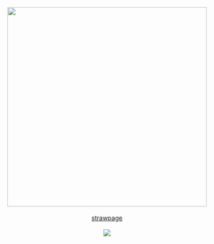 <p align=center>
<img src=https://file.garden/ZeWhoxo9KEiz9dHt/457063785_519654373939468_4736875543392814712_n.jpg width="450px"> <br><br>
<a href="https://goronui.straw.page/">strawpage</a> <br><br>
<img src="https://komarev.com/ghpvc/?username=goronui&color=grey&style=flat-square">
</p>
